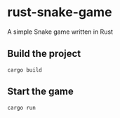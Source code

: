 # rust-snake-game
 A simple Snake game written in Rust

## Build the project
```
cargo build
```

## Start the game
```
cargo run
```

